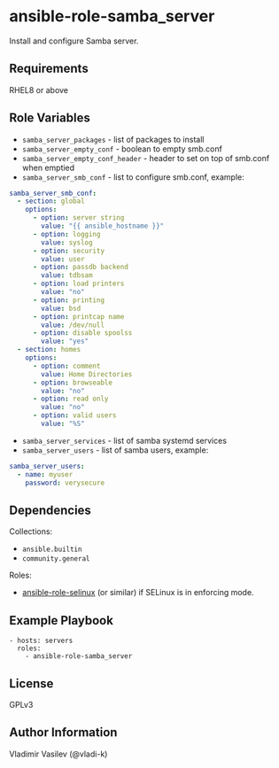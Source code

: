 ansible-role-samba_server
=========

Install and configure Samba server.

Requirements
------------

RHEL8 or above


Role Variables
--------------

* `samba_server_packages` - list of packages to install
* `samba_server_empty_conf` - boolean to empty smb.conf
* `samba_server_empty_conf_header` - header to set on top of smb.conf when emptied
* `samba_server_smb_conf` - list to configure smb.conf, example:

```yaml
samba_server_smb_conf:
  - section: global
    options:
      - option: server string
        value: "{{ ansible_hostname }}"
      - option: logging
        value: syslog
      - option: security
        value: user
      - option: passdb backend
        value: tdbsam
      - option: load printers
        value: "no"
      - option: printing
        value: bsd
      - option: printcap name
        value: /dev/null
      - option: disable spoolss
        value: "yes"
  - section: homes
    options:
      - option: comment
        value: Home Directories
      - option: browseable
        value: "no"
      - option: read only
        value: "no"
      - option: valid users
        value: "%S"
```

* `samba_server_services` - list of samba systemd services
* `samba_server_users` - list of samba users, example:

```yaml
samba_server_users:
  - name: myuser
    password: verysecure
```

Dependencies
------------

Collections:

* `ansible.builtin`
* `community.general`

Roles:

* [ansible-role-selinux](https://github.com/vladi-k/ansible-role-selinux) (or similar) if SELinux is in enforcing mode.

Example Playbook
----------------

```
- hosts: servers
  roles:
    - ansible-role-samba_server
```

License
-------

GPLv3

Author Information
------------------

Vladimir Vasilev (@vladi-k)
